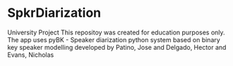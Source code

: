 # SpkrDiarization
University Project
This repositoy was created for education purposes only. The app uses pyBK - Speaker diarization python system based on binary key speaker 
modelling developed by Patino, Jose and Delgado, Hector and Evans, Nicholas 
